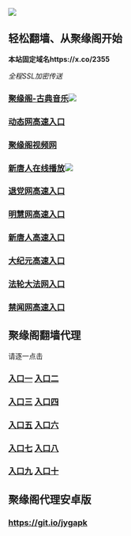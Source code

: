 
![](https://raw.githubusercontent.com/hao369/a/master/j.jpg)



## 轻松翻墙、从聚缘阁开始

**本站固定域名https://x.co/2355**

_全程SSL加密传送_




###  [聚缘阁-古典音乐](http://j1a.ijyg.izki.me/t-1-7)![](https://raw.githubusercontent.com/hao369/a/master/mianfei.gif)


### [动态网高速入口](http://5aae.ijyg.izki.me/?id=2)

###  [聚缘阁视频网](http://v22a.ijyg.izki.me)


###  [新唐人在线播放](http://xa.ijyg.izki.me)![](https://raw.githubusercontent.com/hao369/a/master/benzoutuijian.gif)

### [退党网高速入口](http://5aae.ijyg.izki.me/?id=8)

### [明慧网高速入口](http://5aae.ijyg.izki.me/?id=3)

### [新唐人高速入口](http://5aae.ijyg.izki.me/?id=5)

### [大纪元高速入口](http://5aae.ijyg.izki.me/?id=7)

### [法轮大法网入口](http://5aae.ijyg.izki.me/?id=15)

### [禁闻网高速入口](http://5aae.ijyg.izki.me/?id=16)






## 聚缘阁翻墙代理 

请逐一点击

### **[入口一](https://s3.amazonaws.com/dtw/jyg.html)** **[入口二](https://s3.ap-northeast-2.amazonaws.com/haojyg/jyg.html)**

### **[入口三](https://s3-ap-southeast-1.amazonaws.com/jyg4/jyg.html)**  **[入口四](https://s3-ap-northeast-1.amazonaws.com/jyg9/jyg.html)**

### **[入口五](https://s3.ap-south-1.amazonaws.com/jyg5/jyg.html)**  **[入口六](https://s3-us-west-2.amazonaws.com/jyg7/jyg.html)**


###  **[入口七](https://s3-us-west-1.amazonaws.com/jyg6/jyg.html)**  **[入口八](https://s3-eu-west-1.amazonaws.com/jyg8/jyg.html)**


###  **[入口九](https://s3.eu-central-1.amazonaws.com/jyg3/jyg.html)**  **[入口十](https://s3-ap-southeast-2.amazonaws.com/jyg1/jyg.html)**

##  聚缘阁代理安卓版

### https://git.io/jygapk


